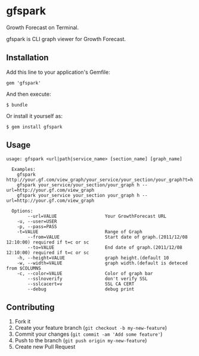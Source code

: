 # gfspark

Growth Forecast on Terminal.

gfspark is CLI graph viewer for Growth Forecast.

## Installation

Add this line to your application's Gemfile:

    gem 'gfspark'

And then execute:

    $ bundle

Or install it yourself as:

    $ gem install gfspark

## Usage

    usage: gfspark <url|path|service_name> [section_name] [graph_name]

      Examples:
        gfspark http://your.gf.com/view_graph/your_service/your_section/your_graph?t=h
        gfspark your_service/your_section/your_graph h --url=http://your.gf.com/view_graph
        gfspark your_service your_section your_graph h --url=http://your.gf.com/view_graph

      Options:
            --url=VALUE                  Your GrowthForecast URL
        -u, --user=USER
        -p, --pass=PASS
        -t=VALUE                         Range of Graph
            --from=VALUE                 Start date of graph.(2011/12/08 12:10:00) required if t=c or sc
            --to=VALUE                   End date of graph.(2011/12/08 12:10:00) required if t=c or sc
        -h, --height=VALUE               graph height.(default 10
        -w, --width=VALUE                graph width.(default is deteced from $COLUMNS
        -c, --color=VALUE                Color of graph bar
            --sslnoverify                don't verify SSL
            --sslcacert=v                SSL CA CERT
            --debug                      debug print

## Contributing

1. Fork it
2. Create your feature branch (`git checkout -b my-new-feature`)
3. Commit your changes (`git commit -am 'Add some feature'`)
4. Push to the branch (`git push origin my-new-feature`)
5. Create new Pull Request
